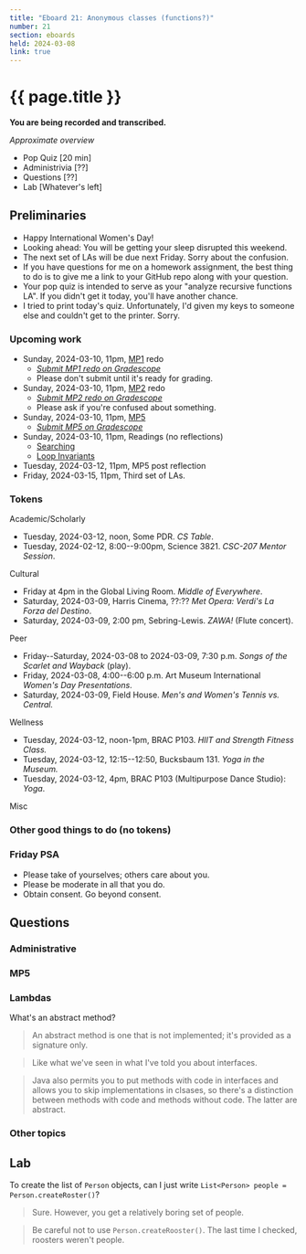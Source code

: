```yaml
---
title: "Eboard 21: Anonymous classes (functions?)"
number: 21
section: eboards
held: 2024-03-08
link: true
---
```

# {{ page.title }}

**You are being recorded and transcribed.**

_Approximate overview_

* Pop Quiz [20 min]
* Administrivia [??]
* Questions [??]
* Lab [Whatever's left]

Preliminaries
-------------

* Happy International Women's Day!
* Looking ahead: You will be getting your sleep disrupted this weekend.
* The next set of LAs will be due next Friday. Sorry about the confusion.
* If you have questions for me on a homework assignment, the best thing
  to do is to give me a link to your GitHub repo along with your question.
* Your pop quiz is intended to serve as your "analyze recursive functions
  LA". If you didn't get it today, you'll have another chance.
* I tried to print today's quiz. Unfortunately, I'd given my keys to
  someone else and couldn't get to the printer. Sorry.

### Upcoming work

* Sunday, 2024-03-10, 11pm, [MP1](../mp1) redo
    * [_Submit MP1 redo on Gradescope_](https://www.gradescope.com/courses/690101/assignments/4180612/)
    * Please don't submit until it's ready for grading.
* Sunday, 2024-03-10, 11pm, [MP2](../mp2) redo
    * [_Submit MP2 redo on Gradescope_](https://www.gradescope.com/courses/690101/assignments/4180615/)
    * Please ask if you're confused about something.
* Sunday, 2024-03-10, 11pm, [MP5](../mps/mp05)
    * [_Submit MP5 on Gradescope_](https://www.gradescope.com/courses/690101/assignments/4180584/)
* Sunday, 2024-03-10, 11pm, Readings (no reflections)
    * [Searching](../readings/search)
    * [Loop Invariants](../readings/loop-invariants)
* Tuesday, 2024-03-12, 11pm, MP5 post reflection
* Friday, 2024-03-15, 11pm, Third set of LAs.

### Tokens

Academic/Scholarly

* Tuesday, 2024-03-12, noon, Some PDR.
  _CS Table_.
* Tuesday, 2024-02-12, 8:00--9:00pm, Science 3821.
  _CSC-207 Mentor Session_.

Cultural

* Friday at 4pm in the Global Living Room.
  _Middle of Everywhere_.
* Saturday, 2024-03-09, Harris Cinema, ??:??
  _Met Opera: Verdi's La Forza del Destino_.
* Saturday, 2024-03-09, 2:00 pm, Sebring-Lewis.
  _ZAWA!_ (Flute concert).

Peer

* Friday--Saturday, 2024-03-08 to 2024-03-09, 7:30 p.m.
  _Songs of the Scarlet and Wayback_ (play).
* Friday, 2024-03-08, 4:00--6:00 p.m. Art Museum
  International _Women's Day Presentations_.
* Saturday, 2024-03-09, Field House.
  _Men's and Women's Tennis vs. Central._

Wellness

* Tuesday, 2024-03-12, noon-1pm, BRAC P103.
  _HIIT and Strength Fitness Class._
* Tuesday, 2024-03-12, 12:15--12:50, Bucksbaum 131.
  _Yoga in the Museum._
* Tuesday, 2024-03-12, 4pm, BRAC P103 (Multipurpose Dance Studio):
  _Yoga_.

Misc

### Other good things to do (no tokens)

### Friday PSA

* Please take of yourselves; others care about you.
* Please be moderate in all that you do.
* Obtain consent. Go beyond consent.

Questions
---------

### Administrative

### MP5

### Lambdas

What's an abstract method?

> An abstract method is one that is not implemented; it's provided as
  a signature only.

> Like what we've seen in what I've told you about interfaces.

> Java also permits you to put methods with code in interfaces and allows
  you to skip implementations in clsases, so there's a distinction between
  methods with code and methods without code. The latter are abstract.

### Other topics

Lab
---

To create the list of `Person` objects, can I just write
`List<Person> people = Person.createRoster()`?

> Sure. However, you get a relatively boring set of people.

> Be careful not to use `Person.createRooster()`. The last time I checked,
  roosters weren't people.

